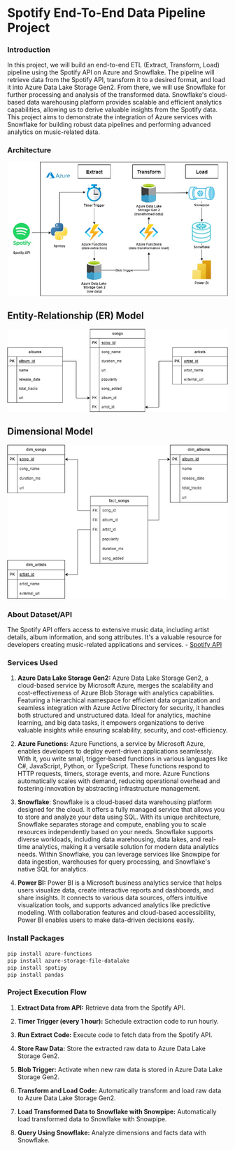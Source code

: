 # Spotify End-To-End Data Pipeline Project

### Introduction
In this project, we will build an end-to-end ETL (Extract, Transform, Load) pipeline using the Spotify API on Azure and Snowflake. The pipeline will retrieve data from the Spotify API, transform it to a desired format, and load it into Azure Data Lake Storage Gen2. From there, we will use Snowflake for further processing and analysis of the transformed data. Snowflake's cloud-based data warehousing platform provides scalable and efficient analytics capabilities, allowing us to derive valuable insights from the Spotify data. This project aims to demonstrate the integration of Azure services with Snowflake for building robust data pipelines and performing advanced analytics on music-related data.

### Architecture
![Architecture Diagram](https://github.com/elvarlax/spotify-etl/blob/main/data_pipeline.jpg)

## Entity-Relationship (ER) Model
![Data Model](https://github.com/elvarlax/spotify-etl/blob/main/er_model.jpg)

## Dimensional Model
![Dimensional Model](https://github.com/elvarlax/spotify-etl/blob/main/dimensional_model.jpg)

### About Dataset/API
The Spotify API offers access to extensive music data, including artist details, album information, and song attributes. It's a valuable resource for developers creating music-related applications and services. - [Spotify API](https://developer.spotify.com/documentation/web-api)

### Services Used
1. **Azure Data Lake Storage Gen2:** Azure Data Lake Storage Gen2, a cloud-based service by Microsoft Azure, merges the scalability and cost-effectiveness of Azure Blob Storage with analytics capabilities. Featuring a hierarchical namespace for efficient data organization and seamless integration with Azure Active Directory for security, it handles both structured and unstructured data. Ideal for analytics, machine learning, and big data tasks, it empowers organizations to derive valuable insights while ensuring scalability, security, and cost-efficiency.

2. **Azure Functions**: Azure Functions, a service by Microsoft Azure, enables developers to deploy event-driven applications seamlessly. With it, you write small, trigger-based functions in various languages like C#, JavaScript, Python, or TypeScript. These functions respond to HTTP requests, timers, storage events, and more. Azure Functions automatically scales with demand, reducing operational overhead and fostering innovation by abstracting infrastructure management.

3. **Snowflake**: Snowflake is a cloud-based data warehousing platform designed for the cloud. It offers a fully managed service that allows you to store and analyze your data using SQL. With its unique architecture, Snowflake separates storage and compute, enabling you to scale resources independently based on your needs. Snowflake supports diverse workloads, including data warehousing, data lakes, and real-time analytics, making it a versatile solution for modern data analytics needs. Within Snowflake, you can leverage services like Snowpipe for data ingestion, warehouses for query processing, and Snowflake's native SQL for analytics.

4. **Power BI:** Power BI is a Microsoft business analytics service that helps users visualize data, create interactive reports and dashboards, and share insights. It connects to various data sources, offers intuitive visualization tools, and supports advanced analytics like predictive modeling. With collaboration features and cloud-based accessibility, Power BI enables users to make data-driven decisions easily.

### Install Packages
```
pip install azure-functions
pip install azure-storage-file-datalake
pip install spotipy
pip install pandas
```

### Project Execution Flow

1. **Extract Data from API:** Retrieve data from the Spotify API.

2. **Timer Trigger (every 1 hour):** Schedule extraction code to run hourly.

3. **Run Extract Code:** Execute code to fetch data from the Spotify API.

4. **Store Raw Data:** Store the extracted raw data to Azure Data Lake Storage Gen2.

5. **Blob Trigger:** Activate when new raw data is stored in Azure Data Lake Storage Gen2.

6. **Transform and Load Code:** Automatically transform and load raw data to Azure Data Lake Storage Gen2.

7. **Load Transformed Data to Snowflake with Snowpipe:** Automatically load transformed data to Snowflake with Snowpipe.

8. **Query Using Snowflake:** Analyze dimensions and facts data with Snowflake.